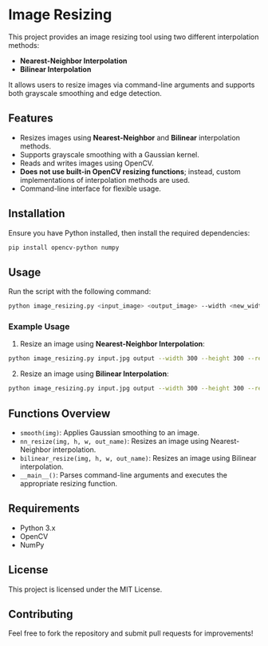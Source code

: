# Image Resizing

This project provides an image resizing tool using two different interpolation methods: 

- **Nearest-Neighbor Interpolation**
- **Bilinear Interpolation**

It allows users to resize images via command-line arguments and supports both grayscale smoothing and edge detection.

## Features
- Resizes images using **Nearest-Neighbor** and **Bilinear** interpolation methods.
- Supports grayscale smoothing with a Gaussian kernel.
- Reads and writes images using OpenCV.
- **Does not use built-in OpenCV resizing functions**; instead, custom implementations of interpolation methods are used.
- Command-line interface for flexible usage.

## Installation
Ensure you have Python installed, then install the required dependencies:

```sh
pip install opencv-python numpy
```

## Usage
Run the script with the following command:

```sh
python image_resizing.py <input_image> <output_image> --width <new_width> --height <new_height> --resize_method <nn/bilinear>
```

### Example Usage
1. Resize an image using **Nearest-Neighbor Interpolation**:
```sh
python image_resizing.py input.jpg output --width 300 --height 300 --resize_method nn
```

2. Resize an image using **Bilinear Interpolation**:
```sh
python image_resizing.py input.jpg output --width 300 --height 300 --resize_method bilinear
```

## Functions Overview
- `smooth(img)`: Applies Gaussian smoothing to an image.
- `nn_resize(img, h, w, out_name)`: Resizes an image using Nearest-Neighbor interpolation.
- `bilinear_resize(img, h, w, out_name)`: Resizes an image using Bilinear interpolation.
- `__main__()`: Parses command-line arguments and executes the appropriate resizing function.

## Requirements
- Python 3.x
- OpenCV
- NumPy

## License
This project is licensed under the MIT License.

## Contributing
Feel free to fork the repository and submit pull requests for improvements!

